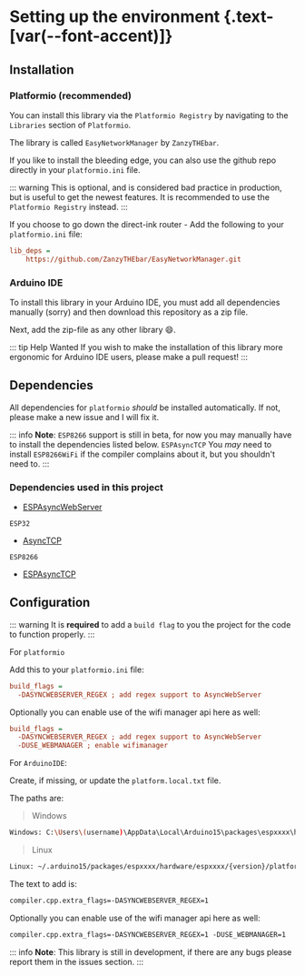 <script setup>
import ImageCard from '../../vue/images/ImageComponent.vue'
import { image_settings } from '../../static/image_settings'
</script>

# Setting up the environment {.text-[var(--font-accent)]}

## Installation

### Platformio (recommended)

You can install this library via the `Platformio Registry` by navigating to the `Libraries` section of `Platformio`.

The library is called `EasyNetworkManager` by `ZanzyTHEbar`.

If you like to install the bleeding edge, you can also use the github repo directly in your `platformio.ini` file.

::: warning
This is optional, and is considered bad practice in production, but is useful to get the newest features. It is recommended to use the `Platformio Registry` instead.
:::

If you choose to go down the direct-ink router - Add the following to your `platformio.ini` file:

```ini
lib_deps = 
    https://github.com/ZanzyTHEbar/EasyNetworkManager.git
```

### Arduino IDE

To install this library in your Arduino IDE, you must add all dependencies manually (sorry) and then download this repository as a zip file.

Next, add the zip-file as any other library :smile:.

::: tip Help Wanted
If you wish to make the installation of this library more ergonomic for Arduino IDE users, please make a pull request!
:::

## Dependencies

All dependencies for `platformio` _should_ be installed automatically. If not, please make a new issue and I will fix it.

::: info **Note**:
`ESP8266` support is still in beta, for now you may manually have to install the dependencies listed below.
`ESPAsyncTCP`
You _may_ need to install `ESP8266WiFi` if the compiler complains about it, but you shouldn't need to.
:::

### Dependencies used in this project

- [ESPAsyncWebServer](https://github.com/me-no-dev/ESPAsyncWebServer.git)

`ESP32`

- [AsyncTCP](https://github.com/me-no-dev/AsyncTCP.git)

`ESP8266`

- [ESPAsyncTCP](https://github.com/me-no-dev/ESPAsyncTCP)

## Configuration

::: warning
It is **required** to add a `build flag` to you the project for the code to function properly.
:::

For `platformio`

Add this to your `platformio.ini` file:

```ini
build_flags = 
  -DASYNCWEBSERVER_REGEX ; add regex support to AsyncWebServer
```

Optionally you can enable use of the wifi manager api here as well:

```ini
build_flags = 
  -DASYNCWEBSERVER_REGEX ; add regex support to AsyncWebServer
  -DUSE_WEBMANAGER ; enable wifimanager
```

For `ArduinoIDE`:

Create, if missing, or update the `platform.local.txt` file.

The paths are:

> Windows

```bash
Windows: C:\Users\(username)\AppData\Local\Arduino15\packages\espxxxx\hardware\espxxxx\{version}\platform.local.txt
```

> Linux

```bash
Linux: ~/.arduino15/packages/espxxxx/hardware/espxxxx/{version}/platform.local.txt
```

The text to add is:

```txt
compiler.cpp.extra_flags=-DASYNCWEBSERVER_REGEX=1
```

Optionally you can enable use of the wifi manager api here as well:

```txt
compiler.cpp.extra_flags=-DASYNCWEBSERVER_REGEX=1 -DUSE_WEBMANAGER=1
```

::: info **Note**:
This library is still in development, if there are any bugs please report them in the issues section.
:::
